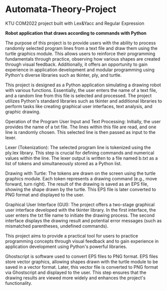 # Automata-Theory-Project
KTU COM2022 project built with Lex&amp;Yacc and Regular Expression

**Robot application that draws according to commands with Python**

The purpose of this project is to provide users with the ability to process randomly selected program lines from a text file and draw them using the turtle graphics module. This allows users to reinforce their programming fundamentals through practice, observing how various shapes are created through visual feedback. Additionally, it offers an opportunity to gain experience in application development and modular programming using Python's diverse libraries such as tkinter, ply, and turtle.

This project is designed as a Python application simulating a drawing robot with various functions. Essentially, the user enters the name of a text file, and a random line from this file is selected and processed. The project utilizes Python's standard libraries such as tkinter and additional libraries to perform tasks like creating graphical user interfaces, text analysis, and graphic drawing.

Operation of the Program
User Input and Text Processing:
Initially, the user provides the name of a txt file. The lines within this file are read, and one line is randomly chosen. This selected line is then passed as input to the lexer.

Lexer (Tokenization):
The selected program line is tokenized using the ply.lex library. This step is crucial for defining commands and numerical values within the line. The lexer output is written to a file named b.txt as a list of tokens and simultaneously stored as a Python list.

Drawing with Turtle:
The tokens are drawn on the screen using the turtle graphics module. Each token represents a drawing command (e.g., move forward, turn right). The result of the drawing is saved as an EPS file, showing the shape drawn by the turtle. This EPS file is later converted to PNG format and displayed to the user.

Graphical User Interface (GUI):
The project offers a two-stage graphical user interface developed with the tkinter library. In the first interface, the user enters the txt file name to initiate the drawing process. The second interface displays the drawing result and potential error messages (such as mismatched parentheses, undefined commands).

This project aims to provide a practical tool for users to practice programming concepts through visual feedback and to gain experience in application development using Python's powerful libraries.

Ghostscript is software used to convert EPS files to PNG format. EPS files store vector graphics, allowing shapes drawn with the turtle module to be saved in a vector format. Later, this vector file is converted to PNG format via Ghostscript and displayed to the user. This step ensures that the drawing results are viewed more widely and enhances the project's functionality.
